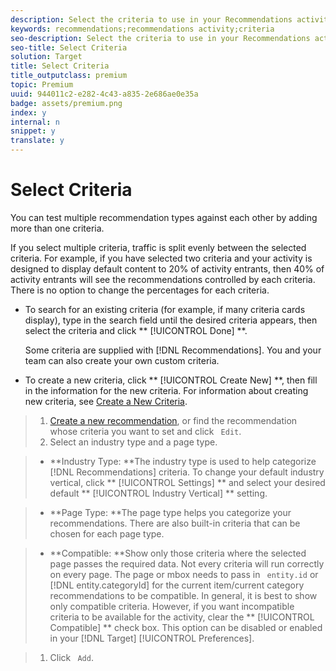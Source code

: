 ```yaml
---
description: Select the criteria to use in your Recommendations activity.
keywords: recommendations;recommendations activity;criteria
seo-description: Select the criteria to use in your Recommendations activity.
seo-title: Select Criteria
solution: Target
title: Select Criteria
title_outputclass: premium
topic: Premium
uuid: 944011c2-e282-4c43-a835-2e686ae0e35a
badge: assets/premium.png
index: y
internal: n
snippet: y
translate: y
---
```


# Select Criteria

You can test multiple recommendation types against each other by adding more than one criteria. 

If you select multiple criteria, traffic is split evenly between the selected criteria. For example, if you have selected two criteria and your activity is designed to display default content to 20% of activity entrants, then 40% of activity entrants will see the recommendations controlled by each criteria. There is no option to change the percentages for each criteria. 

* To search for an existing criteria (for example, if many criteria cards display), type in the search field until the desired criteria appears, then select the criteria and click ** [!UICONTROL  Done] **. 

  Some criteria are supplied with [!DNL  Recommendations]. You and your team can also create your own custom criteria. 

* To create a new criteria, click ** [!UICONTROL  Create New] **, then fill in the information for the new criteria. For information about creating new criteria, see [ Create a New Criteria](t_create_new_algorithm.md#task_8A9CB465F28D44899F69F38AD27352FE). 


>1. [ Create a new recommendation](t_create_recs_activity.md#task_6874328773C64C44A73F0A130AD3F96F), or find the recommendation whose criteria you want to set and click ` Edit`.
>1. Select an industry type and a page type.

>    
>    * **Industry Type: **The industry type is used to help categorize [!DNL  Recommendations] criteria. To change your default industry vertical, click ** [!UICONTROL  Settings] ** and select your desired default ** [!UICONTROL  Industry Vertical] ** setting. 

>    * **Page Type: **The page type helps you categorize your recommendations. There are also built-in criteria that can be chosen for each page type. 

>    * **Compatible: **Show only those criteria where the selected page passes the required data. Not every criteria will run correctly on every page. The page or mbox needs to pass in ` entity.id` or [!DNL  entity.categoryId] for the current item/current category recommendations to be compatible. In general, it is best to show only compatible criteria. However, if you want incompatible criteria to be available for the activity, clear the ** [!UICONTROL  Compatible] ** check box. This option can be disabled or enabled in your [!DNL  Target] [!UICONTROL  Preferences]. 


>1. Click ` Add`.
